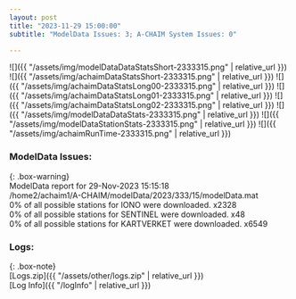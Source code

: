 ```yaml
---
layout: post
title: "2023-11-29 15:00:00"
subtitle: "ModelData Issues: 3; A-CHAIM System Issues: 0"

---
```


![]({{ "/assets/img/modelDataDataStatsShort-2333315.png" | relative_url }})
![]({{ "/assets/img/achaimDataStatsShort-2333315.png" | relative_url }})
![]({{ "/assets/img/achaimDataStatsLong00-2333315.png" | relative_url }})
![]({{ "/assets/img/achaimDataStatsLong01-2333315.png" | relative_url }})
![]({{ "/assets/img/achaimDataStatsLong02-2333315.png" | relative_url }})
![]({{ "/assets/img/modelDataDataStats-2333315.png" | relative_url }})
![]({{ "/assets/img/modelDataStationStats-2333315.png" | relative_url }})
![]({{ "/assets/img/achaimRunTime-2333315.png" | relative_url }})


### ModelData Issues:  
  
{: .box-warning}  
 ModelData report for 29-Nov-2023 15:15:18   
 /home2/achaim1/A-CHAIM/modelData/2023/333/15/modelData.mat   
 0% of all possible stations for IONO were downloaded. x2328   
 0% of all possible stations for SENTINEL were downloaded. x48   
 0% of all possible stations for KARTVERKET were downloaded. x6549   
  


### Logs:  
  
{: .box-note}  
[Logs.zip]({{ "/assets/other/logs.zip" | relative_url }})  
[Log Info]({{ "/logInfo" | relative_url }})  
